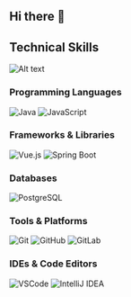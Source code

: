 ## Hi there 👋

## Technical Skills


![Alt text](https://camo.githubusercontent.com/your-image-url-here)


### Programming Languages
![Java](https://img.shields.io/badge/-Java-blue?style=flat&logo=java)
![JavaScript](https://img.shields.io/badge/-JavaScript-yellow?style=flat&logo=javascript)

### Frameworks & Libraries
![Vue.js](https://img.shields.io/badge/-Vue.js-4FC08D?style=flat&logo=vue.js)
![Spring Boot](https://img.shields.io/badge/-Spring%20Boot-6DB33F?style=flat&logo=springboot)

### Databases
![PostgreSQL](https://img.shields.io/badge/-PostgreSQL-4169E1?style=flat&logo=postgresql)

### Tools & Platforms
![Git](https://img.shields.io/badge/-Git-F05032?style=flat&logo=git)
![GitHub](https://img.shields.io/badge/-GitHub-181717?style=flat&logo=github)
![GitLab](https://img.shields.io/badge/-GitLab-FCA121?style=flat&logo=gitlab)

### IDEs & Code Editors
![VSCode](https://img.shields.io/badge/-VS%20Code-007ACC?style=flat&logo=visualstudiocode)
![IntelliJ IDEA](https://img.shields.io/badge/-IntelliJ%20IDEA-000000?style=flat&logo=intellijidea)

<!--
**JT0255113/JT0255113** is a ✨ _special_ ✨ repository because its `README.md` (this file) appears on your GitHub profile.

Here are some ideas to get you started:

- 🔭 I’m currently working on ...
- 🌱 I’m currently learning ...
- 👯 I’m looking to collaborate on ...
- 🤔 I’m looking for help with ...
- 💬 Ask me about ...
- 📫 How to reach me: ...
- 😄 Pronouns: ...
- ⚡ Fun fact: ...
-->
